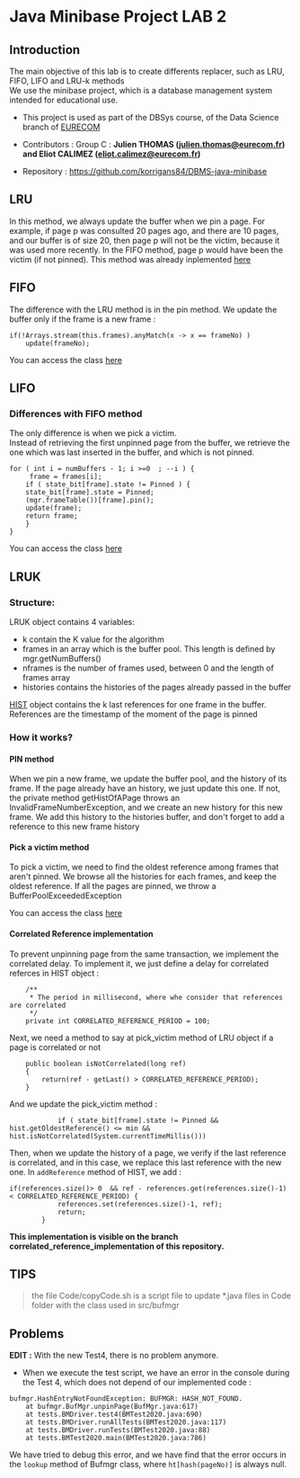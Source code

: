 # Java Minibase Project LAB 2

## Introduction
The main objective of this lab is to create differents replacer, such as LRU, FIFO, LIFO and LRU-k methods  
We use the minibase project, which is a database management system intended for educational use.

- This project is used as part of the DBSys course, of the Data Science branch of [EURECOM](https://eurecom.fr)

- Contributors : Group C : **Julien THOMAS (julien.thomas@eurecom.fr) and Eliot CALIMEZ (eliot.calimez@eurecom.fr)**

- Repository : https://github.com/korrigans84/DBMS-java-minibase
## LRU
In this method, we always update the buffer when we pin a page. For example, if page p was consulted 20 pages ago, and there are 10 pages, and our buffer is of size 20, then page p will not be the victim, because it was used more recently. In the FIFO method, page p would have been the victim (if not pinned).
This method was already inplemented [here](src/bufmgr/LRU.java)

## FIFO 
The difference with the LRU method is in the pin method. We update the buffer only if the frame is a new frame : 
```
if(!Arrays.stream(this.frames).anyMatch(x -> x == frameNo) )
	update(frameNo);
```  
You can access the class [here](src/bufmgr/FIFO.java)


## LIFO 

### Differences with FIFO method
The only difference is when we pick a victim.  
Instead of retrieving the first unpinned page from the buffer, we retrieve the one which was last inserted in the buffer, and which is not pinned.
```
for ( int i = numBuffers - 1; i >=0  ; --i ) {
     frame = frames[i];
    if ( state_bit[frame].state != Pinned ) {
	state_bit[frame].state = Pinned;
	(mgr.frameTable())[frame].pin();
	update(frame);
	return frame;
    }
}
```
You can access the class [here](src/bufmgr/LIFO.java)


## LRUK 

### Structure: 
LRUK object contains 4 variables: 
- k contain the K value for the algorithm  
- frames in an array which is the buffer pool. This length is defined by mgr.getNumBuffers()  
- nframes is the number of frames used, between 0 and the length of frames array  
- histories contains the histories of the pages already passed in the buffer  

[HIST](src/bufmgr/HIST.java) object contains the k last references for one frame in the buffer.  
References are the timestamp of the moment of the page is pinned
### How it works?

#### PIN method
When we pin a new frame, we update the buffer pool, and the history of its frame. If the page already have an history, we just update this one. If not, the private method getHistOfAPage throws an InvalidFrameNumberException, and we create an new history for this new frame. We add this history to the histories buffer, and don't forget to add a reference to this new frame history

#### Pick a victim method
To pick a victim, we need to find the oldest reference among frames that aren't pinned. We browse all the histories for each frames, and keep the oldest reference. If all the pages are pinned, we throw a BufferPoolExceededException

You can access the class [here](src/bufmgr/LRUK.java)
#### Correlated Reference implementation 
To prevent unpinning page from the same transaction, we implement the correlated delay.
To implement it, we just define a delay for correlated referces in HIST object : 
```
	/**
	 * The period in millisecond, where whe consider that references are correlated
	 */
	private int CORRELATED_REFERENCE_PERIOD = 100;
```
Next, we need a method to say at pick_victim method of LRU object if a page is correlated or not
```
	public boolean isNotCorrelated(long ref)
	{
		return(ref - getLast() > CORRELATED_REFERENCE_PERIOD);
	}
```
And we update the pick_victim method : 
```
	        if ( state_bit[frame].state != Pinned && hist.getOldestReference() <= min && hist.isNotCorrelated(System.currentTimeMillis()))
```
Then, when we update the history of a page, we verify if the last reference is correlated, and in this case, we replace this last reference with the new one. In `addReference` method of HIST, we add :
```
if(references.size()> 0  && ref - references.get(references.size()-1) < CORRELATED_REFERENCE_PERIOD) {
			references.set(references.size()-1, ref);
			return;
		}
```
**This implementation is visible on the branch correlated_reference_implementation of this repository.**

## TIPS 
> the file Code/copyCode.sh is a script file to update *.java files in Code folder with the class used in src/bufmgr


## Problems  
**EDIT :** With the new Test4, there is no problem anymore. 

- When we execute the test script, we have an error in the console during the Test 4, which does not depend of our implemented code : 
```
bufmgr.HashEntryNotFoundException: BUFMGR: HASH_NOT_FOUND.
	at bufmgr.BufMgr.unpinPage(BufMgr.java:617)
	at tests.BMDriver.test4(BMTest2020.java:690)
	at tests.BMDriver.runAllTests(BMTest2020.java:117)
	at tests.BMDriver.runTests(BMTest2020.java:88)
	at tests.BMTest2020.main(BMTest2020.java:786)
```
We have tried to debug this error, and we have find that the error occurs in the `lookup` method of Bufmgr class, where `ht[hash(pageNo)]` is always null.
